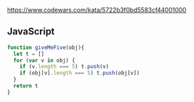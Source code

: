 https://www.codewars.com/kata/5722b3f0bd5583cf44001000

## JavaScript
```js
function giveMeFive(obj){
  let t = []
  for (var v in obj) {
    if (v.length === 5) t.push(v)
    if (obj[v].length === 5) t.push(obj[v])
  }
  return t
}
```